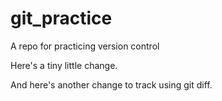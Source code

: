 # git_practice
A repo for practicing version control

Here's a tiny little change.


And here's another change to track using git diff.

